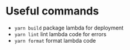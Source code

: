 # Useful commands

- `yarn build` package lambda for deployment
- `yarn lint` lint lambda code for errors
- `yarn format` format lambda code
